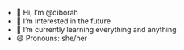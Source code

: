 - 👋 Hi, I’m @diborah
- 👀 I’m interested in the future
- 🌱 I’m currently learning everything and anything 
- 😄 Pronouns: she/her 


<!---
diborahg1/diborahg1 is a ✨ special ✨ repository because its `README.md` (this file) appears on your GitHub profile.
You can click the Preview link to take a look at your changes.
--->
